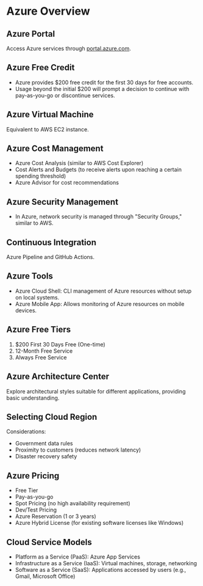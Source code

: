 # Azure Overview

## Azure Portal
Access Azure services through [portal.azure.com](https://portal.azure.com).

## Azure Free Credit
- Azure provides $200 free credit for the first 30 days for free accounts.
- Usage beyond the initial $200 will prompt a decision to continue with pay-as-you-go or discontinue services.

## Azure Virtual Machine
Equivalent to AWS EC2 instance.

## Azure Cost Management
- Azure Cost Analysis (similar to AWS Cost Explorer)
- Cost Alerts and Budgets (to receive alerts upon reaching a certain spending threshold)
- Azure Advisor for cost recommendations
  
## Azure Security Management
- In Azure, network security is managed through "Security Groups," similar to AWS.

## Continuous Integration
Azure Pipeline and GitHub Actions.

## Azure Tools
- Azure Cloud Shell: CLI management of Azure resources without setup on local systems.
- Azure Mobile App: Allows monitoring of Azure resources on mobile devices.

## Azure Free Tiers
1. $200 First 30 Days Free (One-time)
2. 12-Month Free Service
3. Always Free Service

## Azure Architecture Center
Explore architectural styles suitable for different applications, providing basic understanding.

## Selecting Cloud Region
Considerations:
- Government data rules
- Proximity to customers (reduces network latency)
- Disaster recovery safety

## Azure Pricing
- Free Tier
- Pay-as-you-go
- Spot Pricing (no high availability requirement)
- Dev/Test Pricing
- Azure Reservation (1 or 3 years)
- Azure Hybrid License (for existing software licenses like Windows)



## Cloud Service Models
- Platform as a Service (PaaS): Azure App Services
- Infrastructure as a Service (IaaS): Virtual machines, storage, networking
- Software as a Service (SaaS): Applications accessed by users (e.g., Gmail, Microsoft Office)

